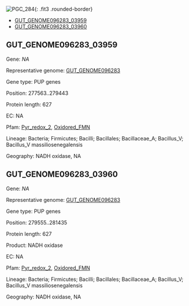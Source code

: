 ![PGC_284](../static/images/Clusters_figure/PGC_284.jpg){: .fit3 .rounded-border}

<ul id="myTab" class="nav nav-tabs">
  <li class="active">
        <a href="#tab1" data-toggle="tab">GUT_GENOME096283_03959</a>
  </li>
<li><a href="#tab2" data-toggle="tab">GUT_GENOME096283_03960</a></li>
</ul>

<div id="myTabContent" class="tab-content">
  <div class="tab-pane fade in active" id="tab1">

<h2 id="GUT_GENOME096283_03959">GUT_GENOME096283_03959</h2>
<p>Gene: <em>NA</em>
<p>Representative genome: <a href="https://www.ebi.ac.uk/metagenomics/genomes/MGYG-HGUT-01412">GUT_GENOME096283</a></p>
<p>Gene type: PUP genes</p>
<p>Position: 277563..279443</p>
<p>Protein length: 627</p>
<p>EC: NA</p>
<p>Pfam: <a href="http://pfam.xfam.org/family/Pyr_redox_2">Pyr_redox_2</a>, <a href="http://pfam.xfam.org/family/Oxidored_FMN">Oxidored_FMN</a></p>
<p>Lineage: Bacteria; Firmicutes; Bacilli; Bacillales; Bacillaceae_A; Bacillus_V; Bacillus_V massiliosenegalensis</p>
<p>Geography: NADH oxidase, NA</p>
  </div>

  <div class="tab-pane fade" id="tab2">

<h2 id="GUT_GENOME096283_03960">GUT_GENOME096283_03960</h2>
<p>Gene: <em>NA</em></p>
<p>Representative genome: <a href="https://www.ebi.ac.uk/metagenomics/genomes/MGYG-HGUT-01412">GUT_GENOME096283</a></p>
<p>Gene type: PUP genes</p>
<p>Position: 279555..281435</p>
<p>Protein length: 627</p>
<p>Product: NADH oxidase</p>
<p>EC: NA</p>
<p>Pfam: <a href="http://pfam.xfam.org/family/Pyr_redox_2">Pyr_redox_2</a>, <a href="http://pfam.xfam.org/family/Oxidored_FMN">Oxidored_FMN</a></p>
<p>Lineage: Bacteria; Firmicutes; Bacilli; Bacillales; Bacillaceae_A; Bacillus_V; Bacillus_V massiliosenegalensis</p>
<p>Geography: NADH oxidase, NA</p>

  </div>
</div>
